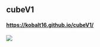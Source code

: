 ## cubeV1
#### https://kobalt16.github.io/cubeV1/
[![](https://github.com/kobalt16/cubeV1/blob/main/prv.gif)](https://kobalt16.github.io/cubeV1/)
